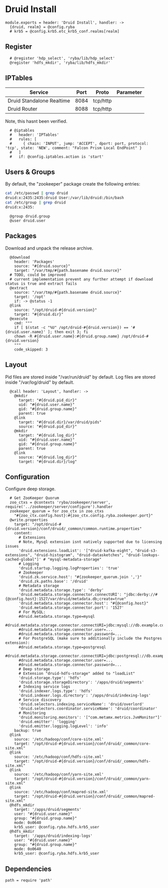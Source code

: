 
# Druid Install

    module.exports = header: 'Druid Install', handler: ->
      {druid, realm} = @config.ryba
      # krb5 = @config.krb5.etc_krb5_conf.realms[realm]

## Register

      # @register 'hdp_select', 'ryba/lib/hdp_select'
      @register 'hdfs_mkdir', 'ryba/lib/hdfs_mkdir'

## IPTables

| Service   | Port       | Proto     | Parameter                   |
|-----------|------------|-----------|-----------------------------|
| Druid Standalone Realtime    | 8084      | tcp/http  |  |
| Druid Router    | 8088      | tcp/http  |  |

Note, this hasnt been verified.

      # @iptables
      #   header: 'IPTables'
      #   rules: [
      #     { chain: 'INPUT', jump: 'ACCEPT', dport: port, protocol: 'tcp', state: 'NEW', comment: "Falcon Prism Local EndPoint" }
      #   ]
      #   if: @config.iptables.action is 'start'

## Users & Groups

By default, the "zookeeper" package create the following entries:

```bash
cat /etc/passwd | grep druid
druid:x:2435:2435:druid User:/var/lib/druid:/bin/bash
cat /etc/group | grep druid
druid:x:2435:
```

      @group druid.group
      @user druid.user

## Packages

Download and unpack the release archive.

      @download
        header: 'Packages'
        source: "#{druid.source}"
        target: "/var/tmp/#{path.basename druid.source}"
      # TODO, could be improved
      # current implementation prevent any further attempt if download status is true and extract fails
      @extract
        source: "/var/tmp/#{path.basename druid.source}"
        target: '/opt'
        if: -> @status -1
      @link
        source: "/opt/druid-#{druid.version}"
        target: "#{druid.dir}"
      @execute
        cmd: """
        if [ $(stat -c "%U" /opt/druid-#{druid.version}) == '#{druid.user.name}' ]; then exit 3; fi
        chown -R #{druid.user.name}:#{druid.group.name} /opt/druid-#{druid.version}
        """
        code_skipped: 3

## Layout

Pid files are stored inside "/var/run/druid" by default.
Log files are stored inside "/var/log/druid" by default.

      @call header: 'Layout', handler: ->
        @mkdir
          target: "#{druid.pid_dir}"
          uid: "#{druid.user.name}"
          gid: "#{druid.group.name}"
          parent: true
        @link
          target: "#{druid.dir}/var/druid/pids"
          source: "#{druid.pid_dir}"
        @mkdir
          target: "#{druid.log_dir}"
          uid: "#{druid.user.name}"
          gid: "#{druid.group.name}"
          parent: true
        @link
          source: "#{druid.log_dir}"
          target: "#{druid.dir}/log"

## Configuration

Configure deep storage.

      # Get ZooKeeper Quorum
      zoo_ctxs = @contexts 'ryba/zookeeper/server', require('../zookeeper/server/configure').handler
      zookeeper_quorum = for zoo_ctx in zoo_ctxs
        "#{zoo_ctx.config.host}:#{zoo_ctx.config.ryba.zookeeper.port}"
      @write.properties
        target: "/opt/druid-#{druid.version}/conf/druid/_common/common.runtime.properties"
        content:
          # Extensions
          # Note, Mysql extension isnt natively supported due to licensing issues
          'druid.extensions.loadList': '["druid-kafka-eight", "druid-s3-extensions", "druid-histogram", "druid-datasketches", "druid-lookups-cached-global"]' # "mysql-metadata-storage"
          # Logging
          'druid.startup.logging.logProperties': 'true'
          # Zookeeper
          'druid.zk.service.host': "#{zookeeper_quorum.join ','}"
          'druid.zk.paths.base': '/druid'
          # Metadata storage
          'druid.metadata.storage.type': 'derby'
          'druid.metadata.storage.connector.connectURI': "jdbc:derby://#{@config.host}:1527/var/druid/metadata.db;create=true"
          'druid.metadata.storage.connector.host': "#{@config.host}"
          'druid.metadata.storage.connector.port': '1527'
          # For MySQL:
          #druid.metadata.storage.type=mysql
          #druid.metadata.storage.connector.connectURI=jdbc:mysql://db.example.com:3306/druid
          #druid.metadata.storage.connector.user=...
          #druid.metadata.storage.connector.password=...
          # For PostgreSQL (make sure to additionally include the Postgres extension):
          #druid.metadata.storage.type=postgresql
          #druid.metadata.storage.connector.connectURI=jdbc:postgresql://db.example.com:5432/druid
          #druid.metadata.storage.connector.user=...
          #druid.metadata.storage.connector.password=...
          # Deep storage
          # Extension "druid-hdfs-storage" added to "loadList"
          'druid.storage.type': 'hdfs'
          'druid.storage.storageDirectory': '/apps/druid/segments'
          # Indexing service logs
          'druid.indexer.logs.type': 'hdfs'
          'druid.indexer.logs.directory': '/apps/druid/indexing-logs'
          # Service discovery
          'druid.selectors.indexing.serviceName': 'druid/overlord'
          'druid.selectors.coordinator.serviceName': 'druid/coordinator'
          # Monitoring
          'druid.monitoring.monitors': '["com.metamx.metrics.JvmMonitor"]'
          'druid.emitter': 'logging'
          'druid.emitter.logging.logLevel': 'info'
        backup: true
      @link
        source: '/etc/hadoop/conf/core-site.xml'
        target: "/opt/druid-#{druid.version}/conf/druid/_common/core-site.xml"
      @link
        source: '/etc/hadoop/conf/hdfs-site.xml'
        target: "/opt/druid-#{druid.version}/conf/druid/_common/hdfs-site.xml"
      @link
        source: '/etc/hadoop/conf/yarn-site.xml'
        target: "/opt/druid-#{druid.version}/conf/druid/_common/yarn-site.xml"
      @link
        source: '/etc/hadoop/conf/mapred-site.xml'
        target: "/opt/druid-#{druid.version}/conf/druid/_common/mapred-site.xml"
      @hdfs_mkdir
        target: '/apps/druid/segments'
        user: "#{druid.user.name}"
        group: "#{druid.group.name}"
        mode: 0o0640
        krb5_user: @config.ryba.hdfs.krb5_user
      @hdfs_mkdir
        target: '/apps/druid/indexing-logs'
        user: "#{druid.user.name}"
        group: "#{druid.group.name}"
        mode: 0o0640
        krb5_user: @config.ryba.hdfs.krb5_user

## Dependencies

    path = require 'path'
